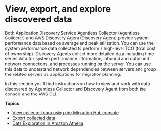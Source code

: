 # View, export, and explore discovered data<a name="view-and-export"></a>

Both Application Discovery Service Agentless Collector \(Agentless Collector\) and AWS Discovery Agent \(Discovery Agent\) provide system performance data based on average and peak utilization\. You can use the system performance data collected to perform a high\-level TCO \(total cost of ownership\)\. Discovery Agents collect more detailed data including time series data for system performance information, inbound and outbound network connections, and processes running on the server\. You can use this data to understand network dependencies between servers and group the related servers as applications for migration planning\.

In this section you'll find instructions on how to view and work with data discovered by Agentless Collector and Discovery Agent from both the console and the AWS CLI\.

**Topics**
+ [View collected data using the Migration Hub console](view-data.md)
+ [Export collected data](export-data.md)
+ [Data Exploration in Amazon Athena](explore-data.md)